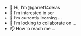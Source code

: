 - 👋 Hi, I’m @garret14deras
- 👀 I’m interested in ser
- 🌱 I’m currently learning ...
- 💞️ I’m looking to collaborate on ...
- 📫 How to reach me ...

<!---
garret14deras/garret14deras is a ✨ special ✨ repository because its `README.md` (this file) appears on your GitHub profile.
You can click the Preview link to take a look at your changes.
--->
